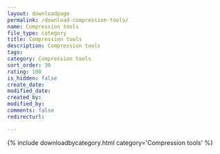 ```yaml
---
layout: downloadpage
permalink: /download-compression-tools/
name: Compression tools
file_type: category
title: Compression tools
description: Compression tools
tags:   
category: Compression tools
sort_order: 30
rating: 100
is_hidden: false
create_date:
modified_date:
created_by:
modified_by:
comments: false
redirecturl:

---
```



 {% include downloadbycategory.html category='Compression tools' %}
